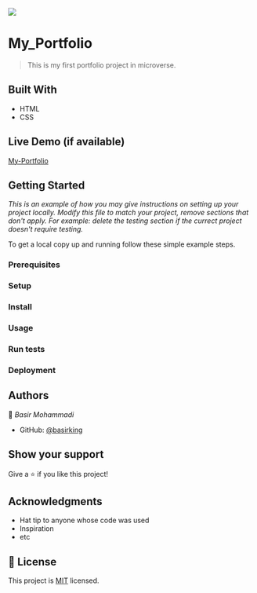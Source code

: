 ![](https://img.shields.io/badge/Microverse-blueviolet)

# My_Portfolio

> This is my first portfolio project in microverse.


## Built With

- HTML
- CSS

## Live Demo (if available)

[My-Portfolio](https://basirking.github.io/My_Portfolio/)


## Getting Started

*This is an example of how you may give instructions on setting up your project locally.*
*Modify this file to match your project, remove sections that don't apply. For example: delete the testing section if the currect project doesn't require testing.*


To get a local copy up and running follow these simple example steps.

### Prerequisites

### Setup

### Install

### Usage

### Run tests

### Deployment



## Authors

👤 *Basir Mohammadi*

- GitHub: [@basirking](https://github.com/basirking)






## Show your support

Give a ⭐ if you like this project!

## Acknowledgments

- Hat tip to anyone whose code was used
- Inspiration
- etc

## 📝 License

This project is [MIT](./MIT.md) licensed.